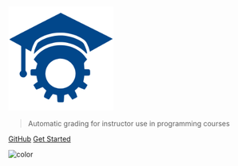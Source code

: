 <img alt="AutoGrader" width="210" src="_media/logo.svg?sanitize=true">

> Automatic grading for instructor use in programming courses

[GitHub](https://github.com/ovsyanka83/autograder/)
[Get Started](#Installation)

![color](#f7f7ee)
